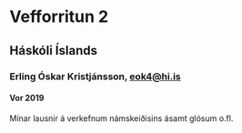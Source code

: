 # Vefforritun 2

## Háskóli Íslands

### Erling Óskar Kristjánsson, eok4@hi.is

#### Vor 2019

Mínar lausnir á verkefnum námskeiðisins ásamt glósum o.fl.